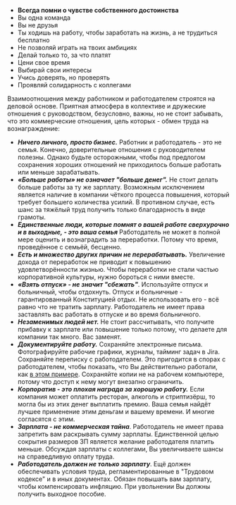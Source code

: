 - **Всегда помни о чувстве собственного достоинства**
- Вы одна команда
- Вы не друзья
- Ты ходишь на работу, чтобы заработать на жизнь, а не трудиться бесплатно
- Не позволяй играть на твоих амбициях
- Делай только то, за что платят
- Цени свое время
- Выбирай свои интересы
- Учись доверять, но проверять
- Проявляй солидарность с коллегами

Взаимоотношения между работником и работодателем строятся на деловой основе. Приятная атмосфера в коллективе и дружеские отношения с руководством, безусловно, важны, но не стоит забывать, что это коммерческие отношения, цель которых - обмен труда на вознаграждение:

- **_Ничего личного, просто бизнес._** Работник и работодатель - это не семья. Конечно, доверительные отношения с руководителем полезны. Однако будьте осторожными, чтобы под предлогом сохранения хороших отношений не приходилось больше работать или меньше зарабатывать.
- **_«Больше работы» не означает "больше денег"._** Не стоит делать больше работы за ту же зарплату. Возможным исключением является наличие в компании чёткого процесса повышения, который требует большего количества усилий. В противном случае, есть шанс за тяжёлый труд получить только благодарность в виде грамоты.
- **_Единственные люди, которые помнят о вашей работе сверхурочно и в выходные, - это ваша семья_** Работодатель не может в полной мере оценить и вознаградить за переработки. Потому что время, проведённое с семьёй, бесценно.
- **_Есть и множество других причин не перерабатывать._** Увеличение дохода от переработок не приводит к повышению удовлетворённости жизнью. Чтобы переработки не стали частью корпоративной культуры, нужно бороться с ними вместе.
- **_«Взять отпуск» - не значит "сбежать"_**. Используйте отпуск и больничный, чтобы отдохнуть. Отпуск и больничные - гарантированный Конституцией отдых. Не использовать его - всё равно что не тратить зарплату. Работодатель не имеет права заставлять вас работать в отпуске и во время больничного.
- **_Незаменимых людей нет._** Не стоит рассчитывать, что получите прибавку к зарплате или повышение только потому, что делаете для компании так много. Вас заменят.
- **_Документируйте работу._** Сохраняйте электронные письма. Фотографируйте рабочие графики, журналы, тайминг задач в Jira. Сохраняйте переписку с работодателем. Это пригодится в спорах с работодателем, чтобы показать, что Вы действительно работали, как [в этом примере](https://ruitunion.org/posts/2023-05-12-law-stories/). Сохраняйте копии не на рабочем компьютере, потому что доступ к нему могут внезапно ограничить.
- **_Корпоратив - это плохая награда за хорошую работу._** Если компания может оплатить ресторан, алкоголь и стриптизёрш, то могла бы из этих денег выплатить премию. Ваша семья найдёт лучшее применение этим деньгам и вашему времени. И многие согласятся с этим.
- **_Зарплата - не коммерческая тайна_**. Работодатель не имеет права запретить вам раскрывать сумму зарплаты. Единственной целью сокрытия размеров ЗП является желание работодателя платить меньше. Обсуждая зарплаты с коллегами, Вы увеличиваете шансы на справедливую оплату труда.
- **_Работодатель должен не только зарплату_**. Ещё должен обеспечивать условия труда, регламентированные в "Трудовом кодексе" и в иных документах. Обязан повышать вам зарплату, чтобы компенсировать инфляцию. При увольнении Вы должны получить выходное пособие.
